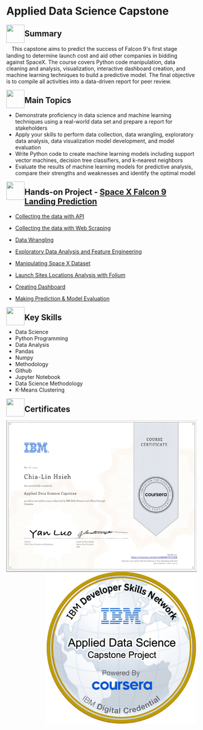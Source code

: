 # Applied Data Science Capstone


<a href="url"><img src="https://user-images.githubusercontent.com/93101704/223903588-fd196e4b-c840-495a-9207-b79ca5874349.png" align="left" height="48" width="48" ></a>
## Summary
 　This capstone aims to predict the success of Falcon 9's first stage landing to determine launch cost and aid other companies in bidding against SpaceX. The course covers Python code manipulation, data cleaning and analysis, visualization, interactive dashboard creation, and machine learning techniques to build a predictive model. The final objective is to compile all activities into a data-driven report for peer review.
  
<a href="url"><img src="https://user-images.githubusercontent.com/93101704/222638742-f320726e-c9e3-4d19-a293-73edda6c7932.png" align="left" height="48" width="48" ></a>
##  Main Topics 
  * Demonstrate proficiency in data science and machine learning techniques using a real-world data set and prepare a report for stakeholders  
  * Apply your skills to perform data collection, data wrangling, exploratory data analysis, data visualization model development, and model evaluation
  * Write Python code to create machine learning models including support vector machines, decision tree classifiers, and k-nearest neighbors  
  * Evaluate the results of machine learning models for predictive analysis, compare their strengths and weaknesses and identify the optimal model   
 
<a href="url"><img src="https://user-images.githubusercontent.com/93101704/224516359-7fb04da1-1521-4b0f-95be-e6af5adace81.png" align="left" height="48" width="48" ></a> 
##  Hands-on Project - [Space X Falcon 9 Landing Prediction](https://github.com/ChiaLinz/IBM_Data_Science_Professional_Certificate/blob/main/10.%20Applied%20Data%20Science%20Capstone/IBM%20Data%20Science%20Capstone%20Jeffrey%20Hsieh.pdf)

 * [Collecting the data with API](https://github.com/ChiaLinz/IBM_Data_Science_Professional_Certificate/blob/main/10.%20Applied%20Data%20Science%20Capstone/01.%20SpaceX_Collecting%20the%20data_API.ipynb)
 
 * [Collecting the data with Web Scraping](https://github.com/ChiaLinz/IBM_Data_Science_Professional_Certificate/blob/main/10.%20Applied%20Data%20Science%20Capstone/02.%20SpaceX_Collecting%20the%20data_Web%20Scraping.ipynb)
 
 * [Data Wrangling](https://github.com/ChiaLinz/IBM_Data_Science_Professional_Certificate/blob/main/10.%20Applied%20Data%20Science%20Capstone/03.%20SpaceX_Data%20Wrangling.ipynb)
 
 * [Exploratory Data Analysis and Feature Engineering](https://github.com/ChiaLinz/IBM_Data_Science_Professional_Certificate/blob/main/10.%20Applied%20Data%20Science%20Capstone/04.%20SpaceX_EDA.ipynb)
 
 * [Manipulating Space X Dataset](https://github.com/ChiaLinz/IBM_Data_Science_Professional_Certificate/blob/main/10.%20Applied%20Data%20Science%20Capstone/05.%20SpaceX_SQL.ipynb)
 
 * [Launch Sites Locations Analysis with Folium](https://github.com/ChiaLinz/IBM_Data_Science_Professional_Certificate/blob/main/10.%20Applied%20Data%20Science%20Capstone/06.%20Space%20X_Folium.ipynb)
 
 * [Creating Dashboard](https://github.com/ChiaLinz/IBM_Data_Science_Professional_Certificate/blob/main/10.%20Applied%20Data%20Science%20Capstone/07.%20Space%20X_Dashboard.py)

* [Making Prediction & Model Evaluation](https://github.com/ChiaLinz/IBM_Data_Science_Professional_Certificate/blob/main/10.%20Applied%20Data%20Science%20Capstone/08.%20SpaceX_Prediction.ipynb)

 
 <a href="url"><img src="https://user-images.githubusercontent.com/93101704/222638910-af998087-8417-4102-be5b-6cf3c0945f51.png" align="left" height="48" width="48" ></a>
##  Key Skills 
  * Data Science
  * Python Programming
  * Data Analysis
  * Pandas
  * Numpy
  * Methodology
  * Github
  * Jupyter Notebook
  * Data Science Methodology
  * K-Means Clustering
   
<a href="url"><img src="https://user-images.githubusercontent.com/93101704/222639172-776dc817-d4a7-438b-bc7b-3b29c5d61f3a.png" align="left" height="48" width="48" ></a>   
 ##  Certificates 
 
   
  <a href="https://www.coursera.org/account/accomplishments/certificate/8BVNE7FCS7XW"><img src="https://github.com/ChiaLinz/IBM_Data_Science_Professional_Certificate/blob/main/10.%20Applied%20Data%20Science%20Capstone/IBM%20Certificate%2010%20Applied%20Data%20Science%20Capstone.JPG" align="left" height="400" ></a>
  
   <a href="https://www.credly.com/badges/bac2201a-5510-4898-8a2c-a5c9a46e42ce/public_url"><img src="https://github.com/ChiaLinz/IBM_Data_Science_Professional_Certificate/blob/main/10.%20Applied%20Data%20Science%20Capstone/IBM%20Badge%2010%20Applied%20Data%20Science%20Capstone.png" align="right" height="400" ></a>   

